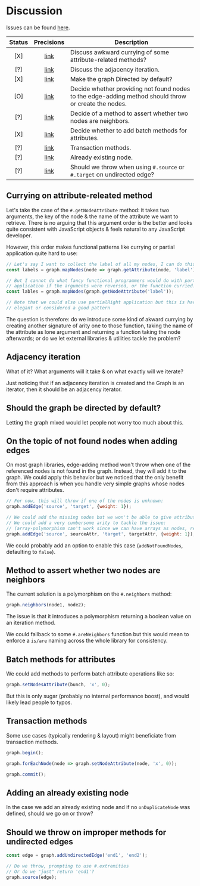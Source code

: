 # Discussion

Issues can be found [here](https://github.com/medialab/graphlib/issues).

| Status | Precisions | Description |
| :---: | :---: | --- |
| [X] | [link](#curry) | Discuss awkward currying of some attribute-related methods? |
| [?] | [link](#adj) | Discuss the adjacency iteration. |
| [X] | [link](#directed) | Make the graph Directed by default? |
| [O] | [link](#404) | Decide whether providing not found nodes to the edge-adding method should throw or create the nodes. |
| [?] | [link](#neighbors) | Decide of a method to assert whether two nodes are neighbors. |
| [X] | [link](#attributes) | Decide whether to add batch methods for attributes. |
| [?] | [link](#transactions) | Transaction methods. |
| [?] | [link](#node) | Already existing node. |
| [?] | [link](#extremities) | Should we throw when using `#.source` or `#.target` on undirected edge? |

<h2 id="curry">Currying on attribute-releated method</h2>

Let's take the case of the `#.getNodeAttribute` method: it takes two arguments, the key of the node & the name of the attribute we want to retrieve. There is no arguing that this argument order is the better and looks quite consistent with JavaScript objects & feels natural to any JavaScript developer.

However, this order makes functional patterns like currying or partial application quite hard to use:

```js
// Let's say I want to collect the label of all my nodes, I can do this:
const labels = graph.mapNodes(node => graph.getAttribute(node, 'label'));

// But I cannot do what fancy functional programmers would do with partial
// application if the arguments were reversed, or the function curried:
const lables = graph.mapNodes(graph.getNodeAttribute('label'));

// Note that we could also use partialRight application but this is hardly
// elegant or considered a good pattern
```

The question is therefore: do we introduce some kind of akward currying by creating another signature of arity one to those function, taking the name of the attribute as lone argument and returning a function taking the node afterwards; or do we let external libraries & utilities tackle the problem?

<h2 id="adj">Adjacency iteration</h2>

What of it? What arguments will it take & on what exactly will we iterate?

Just noticing that if an adjacency iteration is created and the Graph is an iterator, then it should be an adjacency iterator.

<h2 id="directed">Should the graph be directed by default?</h2>

Letting the graph mixed would let people not worry too much about this.

<h2 id="404">On the topic of not found nodes when adding edges</h2>

On most graph libraries, edge-adding method won't throw when one of the referenced nodes is not found in the graph. Instead, they will add it to the graph. We could apply this behavior but we noticed that the only benefit from this approach is when you handle very simple graphs whose nodes don't require attributes.

```js
// For now, this will throw if one of the nodes is unknown:
graph.addEdge('source', 'target', {weight: 1});

// We could add the missing nodes but we won't be able to give attributes to them
// We could add a very cumbersome arity to tackle the issue:
// (array-polymorphism can't work since we can have arrays as nodes, remember?)
graph.addEdge('source', sourceAttr, 'target', targetAttr, {weight: 1});
```

We could probably add an option to enable this case (`addNotFoundNodes`, defaulting to `false`).

<h2 id="neigbors">Method to assert whether two nodes are neighbors</h2>

The current solution is a polymorphism on the `#.neighbors` method:

```js
graph.neighbors(node1, node2);
```

The issue is that it introduces a polymorphism returning a boolean value on an iteration method.

We could fallback to some `#.areNeighbors` function but this would mean to enforce a `is/are` naming across the whole library for consistency.

<h2 id="attributes">Batch methods for attributes</h2>

We could add methods to perform batch attribute operations like so:

```js
graph.setNodesAttribute(bunch, 'x', 0);
```

But this is only sugar (probably no internal performance boost), and would likely lead people to typos.

<h2 id="transactions">Transaction methods</h2>

Some use cases (typically rendering & layout) might beneficiate from transaction methods.

```js
graph.begin();

graph.forEachNode(node => graph.setNodeAttribute(node, 'x', 0));

graph.commit();
```

<h2 id="node">Adding an already existing node</h2>

In the case we add an already existing node and if no `onDuplicateNode` was defined, should we go on or throw?

<h2 id="extremities">Should we throw on improper methods for undirected edges</h2>

```js
const edge = graph.addUndirectedEdge('end1', 'end2');

// Do we throw, prompting to use #.extremities
// Or do we "just" return 'end1'?
graph.source(edge);
```
